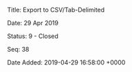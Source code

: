 Title:  Export to CSV/Tab-Delimited

Date:   29 Apr 2019

Status: 9 - Closed

Seq:    38

Date Added: 2019-04-29 16:58:00 +0000
